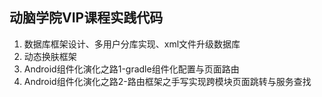 ## 动脑学院VIP课程实践代码
1. 数据库框架设计、多用户分库实现、xml文件升级数据库
2. 动态换肤框架
3. Android组件化演化之路1-gradle组件化配置与页面路由
4. Android组件化演化之路2-路由框架之手写实现跨模块页面跳转与服务查找